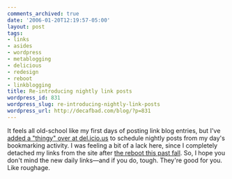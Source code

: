 ```yaml
---
comments_archived: true
date: '2006-01-20T12:19:57-05:00'
layout: post
tags:
- links
- asides
- wordpress
- metablogging
- delicious
- redesign
- reboot
- linkblogging
title: Re-introducing nightly link posts
wordpress_id: 831
wordpress_slug: re-introducing-nightly-link-posts
wordpress_url: http://decafbad.com/blog/?p=831
---
```

It feels all old-school like my first days of posting link blog entries, but I've [added a "thingy" over at del.icio.us][thingy] to schedule nightly posts from my day's bookmarking activity.  I was feeling a bit of a lack here, since I completely detached my links from the site after [the reboot this past fall][reboot].  So, I hope you don't mind the new daily links—and if you do, tough.  They're good for you.  Like roughage.

[thingy]: http://theory.isthereason.com/?p=499
[reboot]: http://decafbad.com/blog/2005/09/12/redesigninprogress

<!-- tags: delicious wordpress reboot redesign linkblogging metablogging links -->
